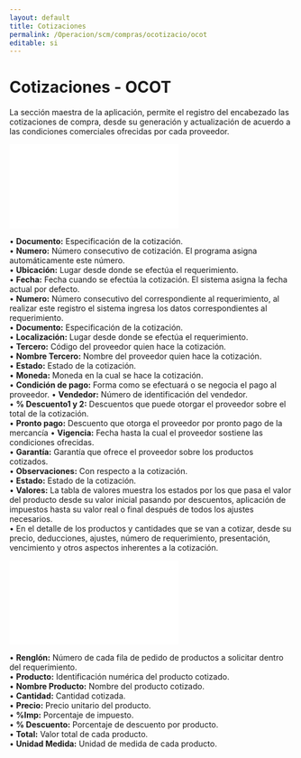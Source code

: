 ```yaml
---
layout: default
title: Cotizaciones
permalink: /Operacion/scm/compras/ocotizacio/ocot
editable: si
---
```


# Cotizaciones - OCOT

La sección maestra de la aplicación, permite el registro del encabezado las cotizaciones de compra, desde su generación y actualización de acuerdo a las condiciones comerciales ofrecidas por cada proveedor.  

![](ocot1.pgn)

•	**Documento:** Especificación de la cotización.  
•	**Numero:** Número consecutivo de cotización. El programa asigna automáticamente este número.  
•	**Ubicación:**	Lugar desde donde se efectúa el requerimiento.  
•	**Fecha:**	Fecha cuando se efectúa la cotización. El sistema asigna la fecha actual por defecto.  
•	**Numero:** Número consecutivo del correspondiente al requerimiento, al realizar este registro el sistema ingresa los datos correspondientes al requerimiento.  
•	**Documento:** Especificación de la cotización.  
•	**Localización:** Lugar desde donde se efectúa el requerimiento.  
•	**Tercero:** Código del proveedor quien hace la cotización.  
•	**Nombre Tercero:** Nombre del proveedor quien hace la cotización.  
•	**Estado:**	Estado de la cotización.  
•	**Moneda:** Moneda en la cual se hace la cotización.  
•	**Condición de pago:** Forma como se efectuará o se negocia el pago al proveedor.
•	**Vendedor:** Número de identificación del vendedor.  
•	**% Descuento1 y 2:** Descuentos que puede otorgar el proveedor sobre el total de la cotización.  
•	**Pronto pago:** Descuento que otorga el proveedor por pronto pago de la mercancía
•	**Vigencia:** Fecha hasta la cual el proveedor sostiene las condiciones ofrecidas.  
•	**Garantía:** Garantía que ofrece el proveedor sobre los productos cotizados.  
•	**Observaciones:** Con respecto a la cotización.  
•	**Estado:** Estado de la cotización.  
•	**Valores:** La tabla de valores muestra los estados por los que pasa el valor del producto desde su valor inicial pasando por descuentos, aplicación de impuestos hasta su valor real o final después de todos los ajustes necesarios.  
•	En el detalle de los productos y cantidades que se van a cotizar, desde su precio, deducciones, ajustes, número de requerimiento, presentación, vencimiento y otros aspectos inherentes a la cotización.  

![](ocot2.pgn)

•	**Renglón:** Número de cada fila de pedido de productos a solicitar dentro del requerimiento.  
•	**Producto:** Identificación numérica del producto cotizado.  
•	**Nombre Producto:** Nombre del producto cotizado.  
•	**Cantidad:** Cantidad cotizada.  
•	**Precio:** Precio unitario del producto.  
•	**%Imp:** Porcentaje de impuesto.  
•	**% Descuento:** Porcentaje de descuento por producto.  
•	**Total:** Valor total de cada producto.  
•	**Unidad Medida:** Unidad de medida de cada producto.  









